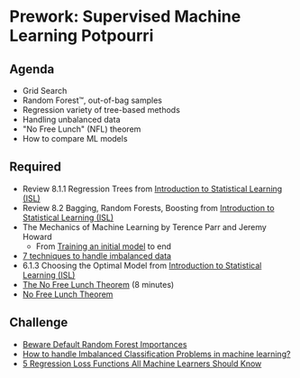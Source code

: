 Prework: Supervised Machine Learning Potpourri
======

Agenda
-----

- Grid Search
- Random Forest™, out-of-bag samples 
- Regression variety of tree-based methods
- Handling unbalanced data
- "No Free Lunch" (NFL) theorem
- How to compare ML models

Required
------

- Review 8.1.1 Regression Trees from [Introduction to Statistical Learning (ISL)](https://www-bcf.usc.edu/~gareth/ISL/ISLR%20Seventh%20Printing.pdf) 
- Review 8.2 Bagging, Random Forests, Boosting from [Introduction to Statistical Learning (ISL)](https://www-bcf.usc.edu/~gareth/ISL/ISLR%20Seventh%20Printing.pdf) 
- The Mechanics of Machine Learning by Terence Parr and Jeremy Howard
    - From [Training an initial model](https://mlbook.explained.ai/prep.html#sec:3.4) to end
- [7 techniques to handle imbalanced data](https://www.kdnuggets.com/2017/06/7-techniques-handle-imbalanced-data.html)
- 6.1.3 Choosing the Optimal Model from [Introduction to Statistical Learning (ISL)](https://www-bcf.usc.edu/~gareth/ISL/ISLR%20Seventh%20Printing.pdf) 
- [The No Free Lunch Theorem](https://www.coursera.org/lecture/guided-tour-machine-learning-finance/the-no-free-lunch-theorem-a0rXt) (8 minutes)
- [No Free Lunch Theorem](https://medium.com/@javafolabi/no-free-lunch-theorem-what-you-should-watch-out-for-when-developing-your-algorithms-e9abff4c1d99)

Challenge
-----

- [Beware Default Random Forest Importances](https://explained.ai/rf-importance/index.html)
- [How to handle Imbalanced Classification Problems in machine learning?](https://www.analyticsvidhya.com/blog/2017/03/imbalanced-classification-problem/)
- [5 Regression Loss Functions All Machine Learners Should Know](https://heartbeat.fritz.ai/5-regression-loss-functions-all-machine-learners-should-know-4fb140e9d4b0)
